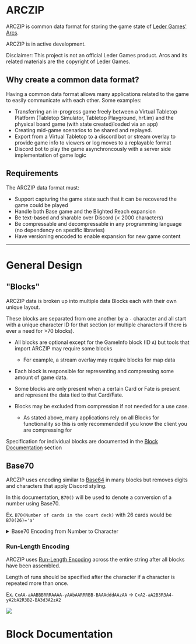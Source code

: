 # ARCZIP

ARCZIP is common data format for storing the game state of [Leder Games' Arcs](https://ledergames.com/products/arcs).

ARCZIP is in active development.


Disclaimer: This project is not an official Leder Games product. Arcs and its related materials are the copyright of Leder Games.

## Why create a common data format?
Having a common data format allows many applications related to the game to easily communicate with each other. Some examples:

- Transferring an in-progress game freely between a Virtual Tabletop Platform (Tabletop Simulator, Tabletop Playground, hrf.im) and the physical board game (with state created/loaded via an app)
- Creating mid-game scenarios to be shared and replayed.
- Export from a Virtual Tabletop to a discord bot or stream overlay to provide game info to viewers or log moves to a replayable format
- Discord bot to play the game asynchroncously with a server side implementation of game logic

## Requirements

The ARCZIP data format must:
- Support capturing the game state such that it can be recovered the game could be played
- Handle both Base game and the Blighted Reach expansion
- Be text-based and sharable over Discord (< 2000 characters)
- Be compressable and decompressable in any programming language (no dependency on specific libraries)
- Have versioning encoded to enable expansion for new game content

---

# General Design

## "Blocks"

ARCZIP data is broken up into multiple data Blocks each with their own unique layout.

These blocks are separated from one another by a `-` character and all start with a unique character ID for that section (or multiple characters if there is ever a need for >70 blocks).

- All blocks are optional except for the GameInfo block (ID `A`) but tools that import ARCZIP may require some blocks
  - For example, a stream overlay may require blocks for map data

- Each block is responsible for representing and compressing some amount of game data.
- Some blocks are only present when a certain Card or Fate is present and represent the data tied to that Card/Fate.
- Blocks may be excluded from compression if not needed for a use case.
  - As stated above, many applications rely on all Blocks for functionality so this is only recommended if you know the client you are compressing for

Specification for individual blocks are documented in the [Block Documentation](#block_docs) section

## Base70

ARCZIP uses encoding similar to [Base64](https://en.wikipedia.org/wiki/Base64) in many blocks but removes digits and characters that apply Discord styling. 

In this documentation, `B70()` will be used to denote a conversion of a number using Base70.

Ex. `B70(Number of cards in the court deck)` with 26 cards would be `B70(26)='a'` 

<details>
  <summary>Base70 Encoding from Number to Character</summary>

|Number|Base70 Encoded Character|
|--|--|
|0|`A`|
|1|`B`|
|2|`C`|
|3|`D`|
|4|`E`|
|5|`F`|
|6|`G`|
|7|`H`|
|8|`I`|
|9|`J`|
|10|`K`|
|11|`L`|
|12|`M`|
|13|`N`|
|14|`O`|
|15|`P`|
|16|`Q`|
|17|`R`|
|18|`S`|
|19|`T`|
|20|`U`|
|21|`V`|
|22|`W`|
|23|`X`|
|24|`Y`|
|25|`Z`|
|26|`a`|
|27|`b`|
|28|`c`|
|29|`d`|
|30|`e`|
|31|`f`|
|32|`g`|
|33|`h`|
|34|`i`|
|35|`j`|
|36|`k`|
|37|`l`|
|38|`m`|
|39|`n`|
|40|`o`|
|41|`p`|
|42|`q`|
|43|`r`|
|44|`s`|
|45|`t`|
|46|`u`|
|47|`v`|
|48|`w`|
|49|`x`|
|50|`y`|
|51|`z`|
|52|`!`|
|53|`#`|
|54|`$`|
|55|`%`|
|56|`&`|
|57|`(`|
|58|`)`|
|59|`+`|
|60|`,`|
|61|`.`|
|62|`/`|
|63|`:`|
|64|`;`|
|65|`<`|
|66|`>`|
|67|`[`|
|68|`]`|
|69|`{`|
|70|`}`|
</details>

  


### Run-Length Encoding

ARCZIP uses [Run-Length Encoding](https://en.wikipedia.org/wiki/Run-length_encoding) across the entire string after all blocks have been assembled.

Length of runs should be specified after the character if a character is repeated more than once.

Ex. `CxAA-aAABBBRRRAAAA-yAAbAARRRBB-BAAAdddAAzAA` -> `CxA2-aA2B3R3A4-yA2bA2R3B2-BA3d3A2zA2`

![](./site%20ids.png)

# <a name="block_docs"></a>Block Documentation